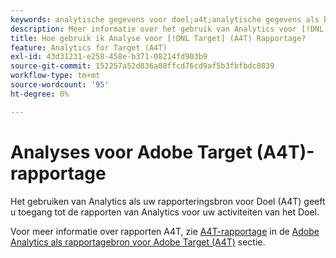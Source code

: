 ```yaml
---
keywords: analytische gegevens voor doel;a4t;analytische gegevens als bron van de rapportage
description: Meer informatie over het gebruik van Analytics voor [!DNL Target] (A4T). De integratie A4T geeft u toegang tot robuuste Adobe Analytics-rapporten voor uw Adobe [!DNL Target] activiteiten.
title: Hoe gebruik ik Analyse voor [!DNL Target] (A4T) Rapportage?
feature: Analytics for Target (A4T)
exl-id: 43d31231-e258-458e-b371-08214fd903b9
source-git-commit: 152257a52d836a88ffcd76cd9af5b3fbfbdc0839
workflow-type: tm+mt
source-wordcount: '95'
ht-degree: 0%

---
```


# Analyses voor Adobe Target (A4T)-rapportage

Het gebruiken van Analytics als uw rapporteringsbron voor Doel (A4T) geeft u toegang tot de rapporten van Analytics voor uw activiteiten van het Doel.

Voor meer informatie over rapporten A4T, zie [A4T-rapportage](/help/main/c-integrating-target-with-mac/a4t/reporting.md#concept_716AF8D545AD404EAAEE99A6DB7B9483) in de [Adobe Analytics als rapportagebron voor Adobe Target (A4T)](/help/main/c-integrating-target-with-mac/a4t/a4t.md#concept_7540C8C04259434AB6EE33B09F47A1DE) sectie.
